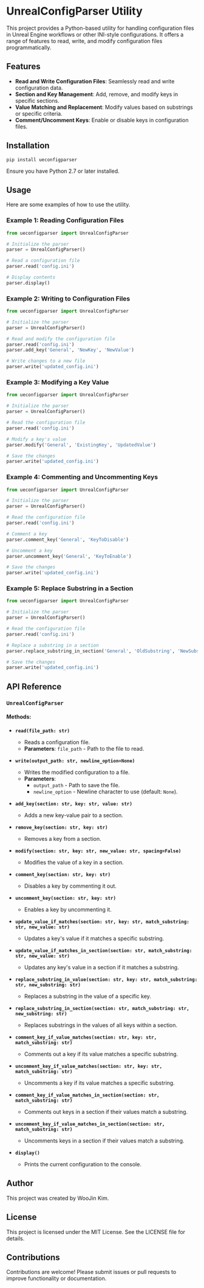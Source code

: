 # UnrealConfigParser Utility

This project provides a Python-based utility for handling configuration files in Unreal Engine workflows or other INI-style configurations. It offers a range of features to read, write, and modify configuration files programmatically.

## Features

- **Read and Write Configuration Files**: Seamlessly read and write configuration data.
- **Section and Key Management**: Add, remove, and modify keys in specific sections.
- **Value Matching and Replacement**: Modify values based on substrings or specific criteria.
- **Comment/Uncomment Keys**: Enable or disable keys in configuration files.

## Installation

<code>pip install ueconfigparser</code>

Ensure you have Python 2.7 or later installed.

## Usage

Here are some examples of how to use the utility.

### Example 1: Reading Configuration Files

```python
from ueconfigparser import UnrealConfigParser

# Initialize the parser
parser = UnrealConfigParser()

# Read a configuration file
parser.read('config.ini')

# Display contents
parser.display()
```

### Example 2: Writing to Configuration Files

```python
from ueconfigparser import UnrealConfigParser

# Initialize the parser
parser = UnrealConfigParser()

# Read and modify the configuration file
parser.read('config.ini')
parser.add_key('General', 'NewKey', 'NewValue')

# Write changes to a new file
parser.write('updated_config.ini')
```

### Example 3: Modifying a Key Value

```python
from ueconfigparser import UnrealConfigParser

# Initialize the parser
parser = UnrealConfigParser()

# Read the configuration file
parser.read('config.ini')

# Modify a key's value
parser.modify('General', 'ExistingKey', 'UpdatedValue')

# Save the changes
parser.write('updated_config.ini')
```

### Example 4: Commenting and Uncommenting Keys

```python
from ueconfigparser import UnrealConfigParser

# Initialize the parser
parser = UnrealConfigParser()

# Read the configuration file
parser.read('config.ini')

# Comment a key
parser.comment_key('General', 'KeyToDisable')

# Uncomment a key
parser.uncomment_key('General', 'KeyToEnable')

# Save the changes
parser.write('updated_config.ini')
```

### Example 5: Replace Substring in a Section

```python
from ueconfigparser import UnrealConfigParser

# Initialize the parser
parser = UnrealConfigParser()

# Read the configuration file
parser.read('config.ini')

# Replace a substring in a section
parser.replace_substring_in_section('General', 'OldSubstring', 'NewSubstring')

# Save the changes
parser.write('updated_config.ini')
```

## API Reference

### `UnrealConfigParser`

#### Methods:

- **`read(file_path: str)`**
  - Reads a configuration file.
  - **Parameters**: `file_path` - Path to the file to read.

- **`write(output_path: str, newline_option=None)`**
  - Writes the modified configuration to a file.
  - **Parameters**:
    - `output_path` - Path to save the file.
    - `newline_option` - Newline character to use (default: `None`).

- **`add_key(section: str, key: str, value: str)`**
  - Adds a new key-value pair to a section.

- **`remove_key(section: str, key: str)`**
  - Removes a key from a section.

- **`modify(section: str, key: str, new_value: str, spacing=False)`**
  - Modifies the value of a key in a section.

- **`comment_key(section: str, key: str)`**
  - Disables a key by commenting it out.

- **`uncomment_key(section: str, key: str)`**
  - Enables a key by uncommenting it.

- **`update_value_if_matches(section: str, key: str, match_substring: str, new_value: str)`**
  - Updates a key's value if it matches a specific substring.

- **`update_value_if_matches_in_section(section: str, match_substring: str, new_value: str)`**
  - Updates any key's value in a section if it matches a substring.

- **`replace_substring_in_value(section: str, key: str, match_substring: str, new_substring: str)`**
  - Replaces a substring in the value of a specific key.

- **`replace_substring_in_section(section: str, match_substring: str, new_substring: str)`**
  - Replaces substrings in the values of all keys within a section.

- **`comment_key_if_value_matches(section: str, key: str, match_substring: str)`**
  - Comments out a key if its value matches a specific substring.

- **`uncomment_key_if_value_matches(section: str, key: str, match_substring: str)`**
  - Uncomments a key if its value matches a specific substring.

- **`comment_key_if_value_matches_in_section(section: str, match_substring: str)`**
  - Comments out keys in a section if their values match a substring.

- **`uncomment_key_if_value_matches_in_section(section: str, match_substring: str)`**
  - Uncomments keys in a section if their values match a substring.

- **`display()`**
  - Prints the current configuration to the console.

## Author

This project was created by WooJin Kim.

## License

This project is licensed under the MIT License. See the LICENSE file for details.

## Contributions

Contributions are welcome! Please submit issues or pull requests to improve functionality or documentation.
